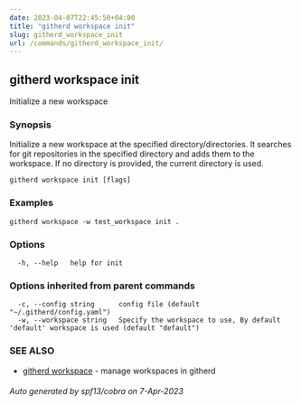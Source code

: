 ```yaml
---
date: 2023-04-07T22:45:50+04:00
title: "githerd workspace init"
slug: githerd_workspace_init
url: /commands/githerd_workspace_init/
---
```

## githerd workspace init

Initialize a new workspace

### Synopsis

Initialize a new workspace at the specified directory/directories. It searches for git repositories in the specified directory and adds them to the workspace.
If no directory is provided, the current directory is used.

```
githerd workspace init [flags]
```

### Examples

```
githerd workspace -w test_workspace init .

```

### Options

```
  -h, --help   help for init
```

### Options inherited from parent commands

```
  -c, --config string      config file (default "~/.githerd/config.yaml")
  -w, --workspace string   Specify the workspace to use, By default 'default' workspace is used (default "default")
```

### SEE ALSO

* [githerd workspace](./githerd_workspace.md)	 - manage workspaces in githerd

###### Auto generated by spf13/cobra on 7-Apr-2023
